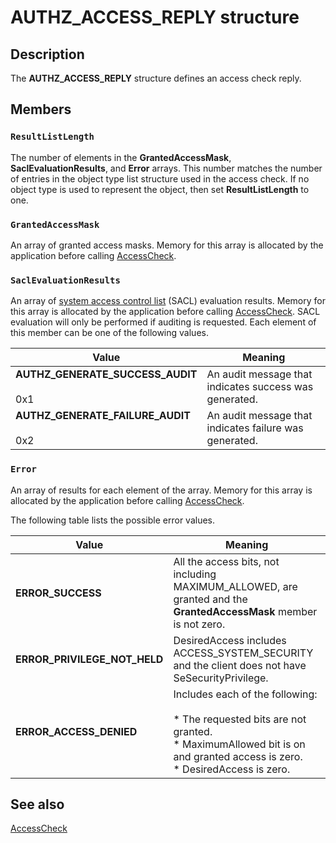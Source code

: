 # AUTHZ_ACCESS_REPLY structure

## Description

The **AUTHZ_ACCESS_REPLY** structure defines an access check reply.

## Members

### `ResultListLength`

The number of elements in the **GrantedAccessMask**, **SaclEvaluationResults**, and **Error** arrays. This number matches the number of entries in the object type list structure used in the access check.
If no object type is used to represent the object, then set **ResultListLength** to one.

### `GrantedAccessMask`

An array of granted access masks. Memory for this array is allocated by the application before calling [AccessCheck](https://learn.microsoft.com/windows/desktop/api/securitybaseapi/nf-securitybaseapi-accesscheck).

### `SaclEvaluationResults`

An array of [system access control list](https://learn.microsoft.com/windows/desktop/SecGloss/s-gly) (SACL) evaluation results. Memory for this array is allocated by the application before calling [AccessCheck](https://learn.microsoft.com/windows/desktop/api/securitybaseapi/nf-securitybaseapi-accesscheck). SACL evaluation will only be performed if auditing is requested. Each element of this member can be one of the following values.

| Value | Meaning |
| --- | --- |
| **AUTHZ_GENERATE_SUCCESS_AUDIT**<br><br>0x1 | An audit message that indicates success was generated. |
| **AUTHZ_GENERATE_FAILURE_AUDIT**<br><br>0x2 | An audit message that indicates failure was generated. |

### `Error`

An array of results for each element of the array. Memory for this array is allocated by the application before calling [AccessCheck](https://learn.microsoft.com/windows/desktop/api/securitybaseapi/nf-securitybaseapi-accesscheck).

The following table lists the possible error values.

| Value | Meaning |
| --- | --- |
| **ERROR_SUCCESS** | All the access bits, not including MAXIMUM_ALLOWED, are granted and the **GrantedAccessMask** member is not zero. |
| **ERROR_PRIVILEGE_NOT_HELD** | DesiredAccess includes ACCESS_SYSTEM_SECURITY and the client does not have SeSecurityPrivilege. |
| **ERROR_ACCESS_DENIED** | Includes each of the following: <br><br>* The requested bits are not granted.<br>* MaximumAllowed bit is on and granted access is zero.<br>* DesiredAccess is zero. |

## See also

[AccessCheck](https://learn.microsoft.com/windows/desktop/api/securitybaseapi/nf-securitybaseapi-accesscheck)